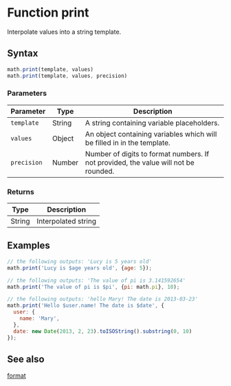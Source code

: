 # Function print

Interpolate values into a string template.


## Syntax

```js
math.print(template, values)
math.print(template, values, precision)
```

### Parameters

Parameter | Type | Description
--------- | ---- | -----------
`template` | String | A string containing variable placeholders.
`values` | Object | An object containing variables which will be filled in in the template.
`precision` | Number | Number of digits to format numbers. If not provided, the value will not be rounded.

### Returns

Type | Description
---- | -----------
String | Interpolated string


## Examples

```js
// the following outputs: 'Lucy is 5 years old'
math.print('Lucy is $age years old', {age: 5});

// the following outputs: 'The value of pi is 3.141592654'
math.print('The value of pi is $pi', {pi: math.pi}, 10);

// the following outputs: 'hello Mary! The date is 2013-03-23'
math.print('Hello $user.name! The date is $date', {
  user: {
    name: 'Mary',
  },
  date: new Date(2013, 2, 23).toISOString().substring(0, 10)
});
```


## See also

[format](format.md)


<!-- Note: This file is automatically generated from source code comments. Changes made in this file will be overridden. -->
